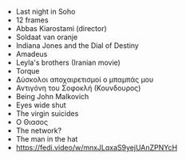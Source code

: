 
* Last night in Soho
* 12 frames
* Abbas Kiarostami (director)
* Soldaat van oranje
* Indiana Jones and the Dial of Destiny
* Amadeus
* Leyla's brothers (Iranian movie)
* Torque
* Δύσκολοι αποχαιρετισμοί ο μπαμπάς μου
* Αντιγόνη του Σοφοκλή (Κουνδουρος)
* Being John Malkovich
* Eyes wide shut
* The virgin suicides
* Ο Θιασος
* The network?
* The man in the hat
* https://fedi.video/w/mnxJLqxaS9yejUAnZPNYcH
